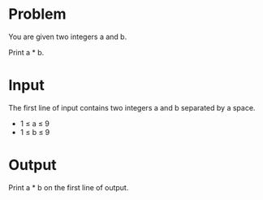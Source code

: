 # Problem

You are given two integers a and b.

Print a * b.

# Input

The first line of input contains two integers a and b separated by a space.

* 1 ≤ a ≤ 9
* 1 ≤ b ≤ 9

# Output

Print a * b on the first line of output.
